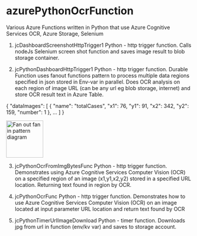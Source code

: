 # azurePythonOcrFunction

Various Azure Functions written in Python that use Azure Cognitive Services OCR, Azure Storage, Selenium

1. jcDashboardScreenshotHttpTrigger1
Python - http trigger function. Calls nodeJs Selenium screen shot function and saves image result to blob storage container.

2. jcPythonDashboardHttpTrigger1
Python - http trigger function. Durable Function uses fanout functions pattern to process multiple data regions specified in json stored in Env-var in parallel. Does OCR analysis on each region of image URL (can be any url eg blob storage, internet) and store OCR result text in Azure Table.

  {  "dataImages":
      [
          { "name": "totalCases", "x1": 76, "y1": 91, "x2": 342, "y2": 159, "number": 1 },
          ...
      ]
  }

<img src="https://learn.microsoft.com/en-us/azure/azure-functions/durable/media/durable-functions-concepts/fan-out-fan-in.png" alt="Fan out fan in pattern diagram" style="height: 100px; width:100px;"/>

3. jcPythonOcrFromImgBytesFunc
Python - http trigger function. Demonstrates using Azure Cognitive Services Computer Vision (OCR) on a specified region of an image (x1,y1,x2,y2) stored in a specified URL location. Returning text found in region by OCR.

4. jcPythonOcrFunc
Python - http trigger function. Demonstrates how to use Azure Cognitive Services Computer Vision (OCR) on an image located at input parameter URL location and return text found by OCR

5. jcPythonTimerUrlImageDownload
Python - timer function. Downloads jpg from url in function (env/kv var) and saves to storage account.
